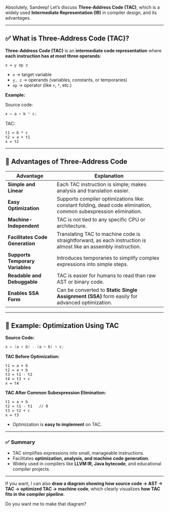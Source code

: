 Absolutely, Sandeep! Let’s discuss **Three-Address Code (TAC)**, which is a widely used **Intermediate Representation (IR)** in compiler design, and its advantages.

---

## ✅ What is Three-Address Code (TAC)?

**Three-Address Code (TAC)** is an **intermediate code representation** where **each instruction has at most three operands**:

```
x = y op z
```

* `x` → target variable
* `y, z` → operands (variables, constants, or temporaries)
* `op` → operator (like `+`, `*`, etc.)

**Example:**

Source code:

```cpp
x = a + b * c;
```

TAC:

```
t1 = b * c
t2 = a + t1
x = t2
```

---

## 🔹 Advantages of Three-Address Code

| Advantage                        | Explanation                                                                                                      |
| -------------------------------- | ---------------------------------------------------------------------------------------------------------------- |
| **Simple and Linear**            | Each TAC instruction is simple; makes analysis and translation easier.                                           |
| **Easy Optimization**            | Supports compiler optimizations like: constant folding, dead code elimination, common subexpression elimination. |
| **Machine-Independent**          | TAC is not tied to any specific CPU or architecture.                                                             |
| **Facilitates Code Generation**  | Translating TAC to machine code is straightforward, as each instruction is almost like an assembly instruction.  |
| **Supports Temporary Variables** | Introduces temporaries to simplify complex expressions into simple steps.                                        |
| **Readable and Debuggable**      | TAC is easier for humans to read than raw AST or binary code.                                                    |
| **Enables SSA Form**             | Can be converted to **Static Single Assignment (SSA)** form easily for advanced optimization.                    |

---

## 🔹 Example: Optimization Using TAC

**Source Code:**

```cpp
x = (a + b) - (a + b) + c;
```

**TAC Before Optimization:**

```
t1 = a + b
t2 = a + b
t3 = t1 - t2
t4 = t3 + c
x = t4
```

**TAC After Common Subexpression Elimination:**

```
t1 = a + b
t2 = t1 - t1   // 0
t3 = t2 + c
x = t3
```

* Optimization is **easy to implement** on TAC.

---

### ✅ Summary

* TAC simplifies expressions into small, manageable instructions.
* Facilitates **optimization, analysis, and machine code generation**.
* Widely used in compilers like **LLVM IR, Java bytecode**, and educational compiler projects.

---

If you want, I can also **draw a diagram showing how source code → AST → TAC → optimized TAC → machine code**, which clearly visualizes **how TAC fits in the compiler pipeline**.

Do you want me to make that diagram?
